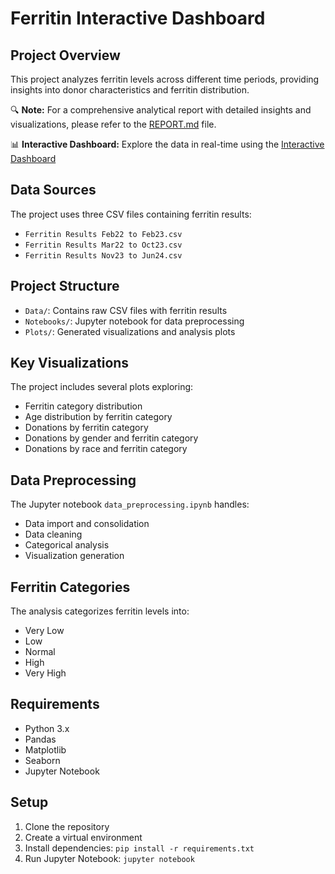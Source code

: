 # Ferritin Interactive Dashboard

## Project Overview
This project analyzes ferritin levels across different time periods, providing insights into donor characteristics and ferritin distribution.

🔍 **Note:** For a comprehensive analytical report with detailed insights and visualizations, please refer to the [REPORT.md](REPORT.md) file.

📊 **Interactive Dashboard:** Explore the data in real-time using the [Interactive Dashboard](https://public.tableau.com/app/profile/ty.jensen/viz/WCBSFerritinAnalysisDashboard/Dashboard3)

## Data Sources
The project uses three CSV files containing ferritin results:
- `Ferritin Results Feb22 to Feb23.csv`
- `Ferritin Results Mar22 to Oct23.csv`
- `Ferritin Results Nov23 to Jun24.csv`

## Project Structure
- `Data/`: Contains raw CSV files with ferritin results
- `Notebooks/`: Jupyter notebook for data preprocessing
- `Plots/`: Generated visualizations and analysis plots

## Key Visualizations
The project includes several plots exploring:
- Ferritin category distribution
- Age distribution by ferritin category
- Donations by ferritin category
- Donations by gender and ferritin category
- Donations by race and ferritin category

## Data Preprocessing
The Jupyter notebook `data_preprocessing.ipynb` handles:
- Data import and consolidation
- Data cleaning
- Categorical analysis
- Visualization generation

## Ferritin Categories
The analysis categorizes ferritin levels into:
- Very Low
- Low
- Normal
- High
- Very High

## Requirements
- Python 3.x
- Pandas
- Matplotlib
- Seaborn
- Jupyter Notebook

## Setup
1. Clone the repository
2. Create a virtual environment
3. Install dependencies: `pip install -r requirements.txt`
4. Run Jupyter Notebook: `jupyter notebook`
